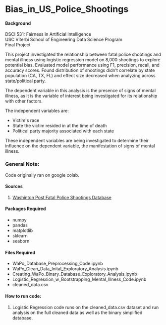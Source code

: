 # Bias_in_US_Police_Shootings

#### Background
DSCI 531: Fairness in Artificial Intelligence<br/>
USC Viterbi School of Engineering Data Science Program<br/>
Final Project

This project investigated the relationship between fatal police shootings and mental illness using logistic regression model on 8,000 shootings to explore potential bias. Evaluated model performance using F1, precision, recall, and accuracy scores.  Found distribution of shootings didn’t correlate by state population (CA, TX, FL) and effect size decreased when analyzing across state/political party.<br/>

The dependent variable in this analysis is the presence of signs of mental illness, as it is the variable of interest being investigated for its relationship with other factors.<br/>

The independent variables are:<br/>

* Victim's race
* State the victim resided in at the time of death
* Political party majority associated with each state

These independent variables are being investigated to determine their influence on the dependent variable, the manifestation of signs of mental illness.<br/>

### General Note:
Code originally ran on google colab.

#### Sources
1. [Washinton Post Fatal Police Shootings Database](https://www.washingtonpost.com/graphics/investigations/police-shootings-database/)

#### Packages Required
* numpy
* pandas
* matplotlib
* sklearn
* seaborn

#### Files Required
* WaPo_Database_Preprocessing_Code.ipynb
* WaPo_Clean_Data_Inital_Exploratory_Analysis.ipynb 
* Creating_WaPo_Binary_Database_Exploratory_Analysis.ipynb
* Logistic_Regression_w_Bootstrapping_Mental_Illness_Code.ipynb
* cleaned_data.csv

#### How to run code:
1. Logistic Regression code runs on the cleaned_data.csv dataset and run analysis on the full cleaned data as well as the binary simplified database.
